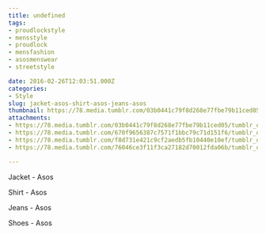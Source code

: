 ```yaml
---
title: undefined
tags:
- proudlockstyle
- mensstyle
- proudlock
- mensfashion
- asosmenswear
- streetstyle

date: 2016-02-26T12:03:51.000Z
categories:
- Style
slug: jacket-asos-shirt-asos-jeans-asos
thumbnail: https://78.media.tumblr.com/03b0441c79f8d268e77fbe79b11ced05/tumblr_o35ksfnbIx1rhrm24o1_540.jpg
attachments:
- https://78.media.tumblr.com/03b0441c79f8d268e77fbe79b11ced05/tumblr_o35ksfnbIx1rhrm24o1_1280.jpg
- https://78.media.tumblr.com/670f9656387c7571f1bbc79c71d151f6/tumblr_o35ksfnbIx1rhrm24o2_1280.jpg
- https://78.media.tumblr.com/f8d731e421c9cf2aedb5fb10440e10ef/tumblr_o35ksfnbIx1rhrm24o4_1280.jpg
- https://78.media.tumblr.com/76046ce3f11f3ca27182d70012fda06b/tumblr_o35ksfnbIx1rhrm24o3_1280.jpg

---
```


Jacket - Asos 

  Shirt - Asos 

  Jeans - Asos 

  Shoes - Asos
